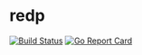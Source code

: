 # redp
[![Build Status](https://travis-ci.org/hawkingrei/redp.svg?branch=master)](https://travis-ci.org/hawkingrei/redp)
[![Go Report Card](https://goreportcard.com/badge/github.com/hawkingrei/redp)](https://goreportcard.com/report/github.com/hawkingrei/redp)
